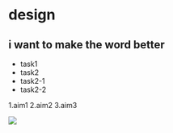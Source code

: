 # design
## i want to make the word better

* task1
* task2
 * task2-1
 * task2-2
   
1.aim1
2.aim2
3.aim3

  ![](https://gitlab.com/picbed/bed/uploads/75985eac80cb11269120d0283ce6a8a5/logo.png)

